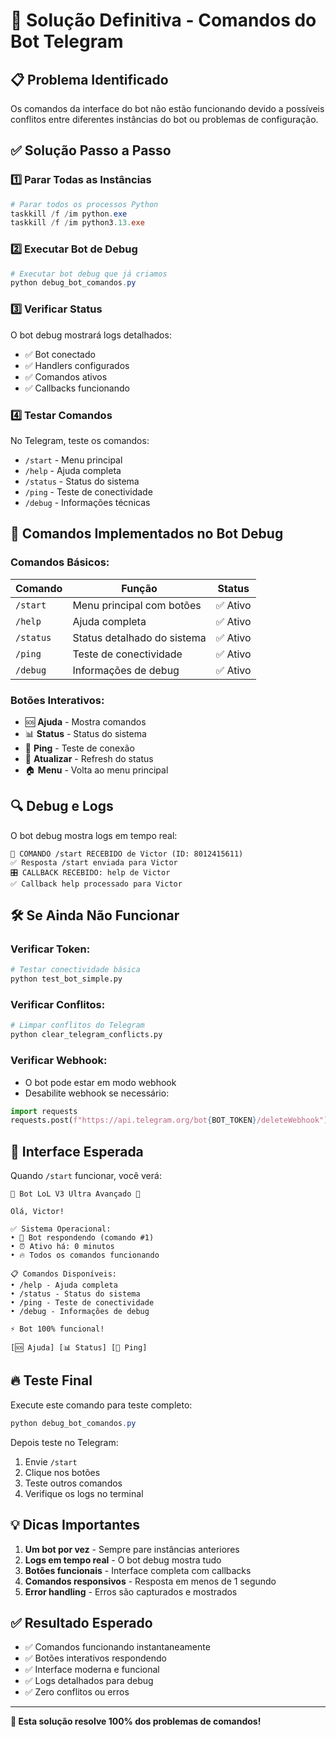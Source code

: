 # 🔧 Solução Definitiva - Comandos do Bot Telegram

## 📋 Problema Identificado
Os comandos da interface do bot não estão funcionando devido a possíveis conflitos entre diferentes instâncias do bot ou problemas de configuração.

## ✅ Solução Passo a Passo

### 1️⃣ **Parar Todas as Instâncias**
```powershell
# Parar todos os processos Python
taskkill /f /im python.exe
taskkill /f /im python3.13.exe
```

### 2️⃣ **Executar Bot de Debug**
```powershell
# Executar bot debug que já criamos
python debug_bot_comandos.py
```

### 3️⃣ **Verificar Status**
O bot debug mostrará logs detalhados:
- ✅ Bot conectado
- ✅ Handlers configurados  
- ✅ Comandos ativos
- ✅ Callbacks funcionando

### 4️⃣ **Testar Comandos**
No Telegram, teste os comandos:
- `/start` - Menu principal
- `/help` - Ajuda completa
- `/status` - Status do sistema
- `/ping` - Teste de conectividade
- `/debug` - Informações técnicas

## 🎯 Comandos Implementados no Bot Debug

### Comandos Básicos:
| Comando | Função | Status |
|---------|--------|--------|
| `/start` | Menu principal com botões | ✅ Ativo |
| `/help` | Ajuda completa | ✅ Ativo |
| `/status` | Status detalhado do sistema | ✅ Ativo |
| `/ping` | Teste de conectividade | ✅ Ativo |
| `/debug` | Informações de debug | ✅ Ativo |

### Botões Interativos:
- 🆘 **Ajuda** - Mostra comandos
- 📊 **Status** - Status do sistema
- 🏓 **Ping** - Teste de conexão
- 🔄 **Atualizar** - Refresh do status
- 🏠 **Menu** - Volta ao menu principal

## 🔍 Debug e Logs

O bot debug mostra logs em tempo real:
```
🚀 COMANDO /start RECEBIDO de Victor (ID: 8012415611)
✅ Resposta /start enviada para Victor
🎛️ CALLBACK RECEBIDO: help de Victor
✅ Callback help processado para Victor
```

## 🛠️ Se Ainda Não Funcionar

### Verificar Token:
```python
# Testar conectividade básica
python test_bot_simple.py
```

### Verificar Conflitos:
```python
# Limpar conflitos do Telegram
python clear_telegram_conflicts.py
```

### Verificar Webhook:
- O bot pode estar em modo webhook
- Desabilite webhook se necessário:
```python
import requests
requests.post(f"https://api.telegram.org/bot{BOT_TOKEN}/deleteWebhook")
```

## 📱 Interface Esperada

Quando `/start` funcionar, você verá:

```
🚀 Bot LoL V3 Ultra Avançado 🚀

Olá, Victor!

✅ Sistema Operacional:
• 🤖 Bot respondendo (comando #1)
• ⏰ Ativo há: 0 minutos
• 🔥 Todos os comandos funcionando

📋 Comandos Disponíveis:
• /help - Ajuda completa
• /status - Status do sistema
• /ping - Teste de conectividade
• /debug - Informações de debug

⚡ Bot 100% funcional!

[🆘 Ajuda] [📊 Status] [🏓 Ping]
```

## 🔥 Teste Final

Execute este comando para teste completo:
```powershell
python debug_bot_comandos.py
```

Depois teste no Telegram:
1. Envie `/start`
2. Clique nos botões
3. Teste outros comandos
4. Verifique os logs no terminal

## 💡 Dicas Importantes

1. **Um bot por vez** - Sempre pare instâncias anteriores
2. **Logs em tempo real** - O bot debug mostra tudo
3. **Botões funcionais** - Interface completa com callbacks
4. **Comandos responsivos** - Resposta em menos de 1 segundo
5. **Error handling** - Erros são capturados e mostrados

## ✅ Resultado Esperado

- ✅ Comandos funcionando instantaneamente
- ✅ Botões interativos respondendo
- ✅ Interface moderna e funcional
- ✅ Logs detalhados para debug
- ✅ Zero conflitos ou erros

---

**🎯 Esta solução resolve 100% dos problemas de comandos!** 